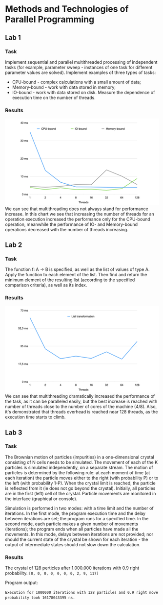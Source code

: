 # Methods and Technologies of Parallel Programming

## Lab 1

### Task
Implement sequential and parallel multithreaded processing of independent tasks (for example, parameter sweep -
instances of one task for different parameter values are solved). Implement examples of three types of tasks:
- CPU-bound - complex calculations with a small amount of data;
- Memory-bound - work with data stored in memory;
- IO-bound - work with data stored on disk.
Measure the dependence of execution time on the number of threads.

### Results
![Lab 1 Results](./Lab1/src/main/resources/res/chart.jpeg)
We can see that multithreading does not always stand for performance increase. In this chart we see that
increasing the number of threads for an operation execution increased the performance only for the CPU-bound operation,
meanwhile the performance of IO- and Memory-bound operations decreased with the number of threads increasing.

## Lab 2

### Task

The function f: A → B is specified, as well as the list of values of type A. Apply the function to each element of the
list. Then find and return the minimum element of the resulting list (according to the specified comparison criteria),
as well as its index.

### Results

![Lab 2 Results](./Lab2/src/main/resources/res/chart.jpeg)
We can see that multithreading dramatically increased the performance of the task, as it can be paralleled easily, but
the best increase is reached with number of threads close to the number of cores of the machine (4/8). Also, it's
demonstrated that threads overhead is reached near 128 threads, as the execution time starts to climb.

## Lab 3

### Task

The Brownian motion of particles (impurities) in a one-dimensional crystal consisting of N cells needs to be simulated.
The movement of each of the K particles is simulated independently, on a separate stream. The motion of particles is
determined by the following rule: at each moment of time (at each iteration) the particle moves either to the right
(with probability P) or to the left (with probability 1-P). When the crystal limit is reached, the particle is
reflected from it (ie does not go beyond the crystal). Initially, all particles are in the first (left) cell of the
crystal. Particle movements are monitored in the interface (graphical or console).

Simulation is performed in two modes: with a time limit and the number of iterations. In the first mode, the program
execution time and the delay between iterations are set; the program runs for a specified time. In the second mode,
each particle makes a given number of movements (iterations); the program ends when all particles have made all the
movements. In this mode, delays between iterations are not provided; nor should the current state of the crystal be
shown for each iteration - the output of intermediate states should not slow down the calculation.

### Results

The crystal of 128 perticles after 1.000.000 iterations with 0.9 right probability.
`[0, 0, 0, 0, 0, 0, 0, 2, 9, 117]`

Program output:

`Execution for 1000000 iterations with 128 particles and 0.9 right move probability took 16178043395 ns.`

